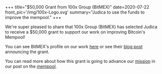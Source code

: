 +++
title="$50,000 Grant from 100x Group (BitMEX)"
date=2020-07-22
front_pic='/img/100x-Logo.svg'
summary="Judica to use the funds to improve the mempool."
+++

We're super pleased to share that 100x Group (BitMEX) has selected Judica to receive a $50,000
grant to support our work on improving Bitcoin's Mempool!

You can see BitMEX's profile on our work [here](https://blog.bitmex.com/jeremy-rubin/)
or see their [blog post](https://blog.bitmex.com/bitcoin-developer-grant-provided-to-jeremy-rubin/)
announcing the grant.

You can read more about how this grant is going to advance our [mission](/mission/) in our post on
the [mempool](/blog/mempool/).
